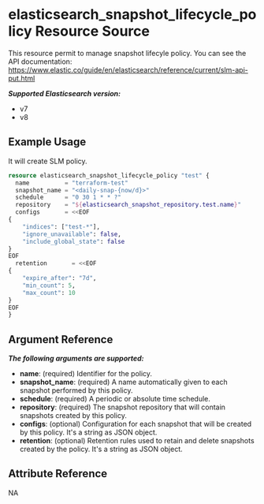# elasticsearch_snapshot_lifecycle_policy Resource Source

This resource permit to manage snapshot lifecyle policy.
You can see the API documentation: https://www.elastic.co/guide/en/elasticsearch/reference/current/slm-api-put.html

***Supported Elasticsearch version:***
  - v7
  - v8

## Example Usage

It will create SLM policy.

```tf
resource elasticsearch_snapshot_lifecycle_policy "test" {
  name			= "terraform-test"
  snapshot_name = "<daily-snap-{now/d}>"
  schedule 		= "0 30 1 * * ?"
  repository    = "${elasticsearch_snapshot_repository.test.name}"
  configs		= <<EOF
{
	"indices": ["test-*"],
	"ignore_unavailable": false,
	"include_global_state": false
}
EOF
  retention       = <<EOF
{
    "expire_after": "7d",
    "min_count": 5,
    "max_count": 10
}
EOF
}
```

## Argument Reference

***The following arguments are supported:***
  - **name**: (required) Identifier for the policy.
  - **snapshot_name**: (required) A name automatically given to each snapshot performed by this policy.
  - **schedule**: (required) A periodic or absolute time schedule.
  - **repository**: (required) The snapshot repository that will contain snapshots created by this policy.
  - **configs**: (optional) Configuration for each snapshot that will be created by this policy. It's a string as JSON object.
  - **retention**: (optional) Retention rules used to retain and delete snapshots created by the policy. It's a string as JSON object.

## Attribute Reference

NA